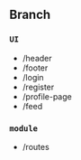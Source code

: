 ## Branch

### `UI`
- /header
- /footer
- /login
- /register
- /profile-page
- /feed

### `module`
- /routes
